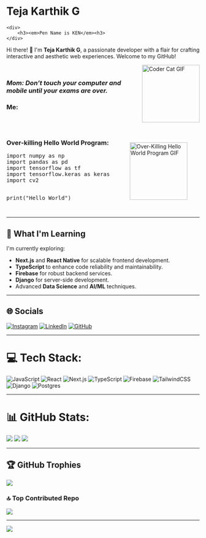 # Teja Karthik G

    <div>
        <h3><em>Pen Name is KEN</em><h3>
    </div>

Hi there! 👋 I'm **Teja Karthik G**, a passionate developer with a flair for crafting interactive and aesthetic web experiences. Welcome to my GitHub!

<div style="display: flex; align-items: center; justify-content: space-between;">
    <div>
        <h3><em>Mom: Don’t touch your computer and mobile until your exams are over.</em></h3>
        <h3><strong>Me:</strong></h3>
    </div>
    <div>
        <img src="https://media.giphy.com/media/v1.Y2lkPTc5MGI3NjExbTh6bDlvdG5qcGpyZ2MycWIwc3dkczhrbW5iaHpucm9wNmg3OGdrNiZlcD12MV9naWZzX3NlYXJjaCZjdD1n/Tg9jENf7x11tdJnyMQ/giphy.gif" alt="Coder Cat GIF" style="width: 150px; height: auto; margin-left: 20px;">
    </div>
</div>

<div style="display: flex; align-items: center; justify-content: space-between; margin-top: 20px;">
    <div>
        <h3><strong>Over-killing Hello World Program:</strong></h3>
        <pre>
import numpy as np
import pandas as pd
import tensorflow as tf
import tensorflow.keras as keras
import cv2

print("Hello World")
        </pre>
    </div>
    <div>
        <img src="https://media.giphy.com/media/v1.Y2lkPTc5MGI3NjExbHY4cXU4MjluNzRwOTFxYnFqZ2FmcWRoZGZndXRnaDF4MXVqaDUzbSZlcD12MV9naWZzX3NlYXJjaCZjdD1n/CjmvTCZf2U3p09Cn0h/giphy.gif" alt="Over-Killing Hello World Program GIF" style="width: 150px; height: auto; margin-left: 20px;">
    </div>
</div>

---
## 🌱 What I'm Learning

I'm currently exploring:
- **Next.js** and **React Native** for scalable frontend development.
- **TypeScript** to enhance code reliability and maintainability.
- **Firebase** for robust backend services.
- **Django** for server-side development.
- Advanced **Data Science** and **AI/ML** techniques.


---

## 🌐 Socials
[![Instagram](https://img.shields.io/badge/Instagram-%23E4405F.svg?logo=Instagram&logoColor=white)](https://www.instagram.com/tejakarthik.gubbala/)
[![LinkedIn](https://img.shields.io/badge/LinkedIn-%230077B5.svg?logo=linkedin&logoColor=white)](https://www.linkedin.com/in/teja-karthik-b87824259/)
[![GitHub](https://img.shields.io/badge/GitHub-100000?style=flat&logo=github&logoColor=white)](https://github.com/Imtejakarthik)

---

# 💻 Tech Stack:

![JavaScript](https://img.shields.io/badge/javascript-%23323330.svg?style=for-the-badge&logo=javascript&logoColor=%23F7DF1E) ![React](https://img.shields.io/badge/react-%2320232a.svg?style=for-the-badge&logo=react&logoColor=%2361DAFB) ![Next.js](https://img.shields.io/badge/Next-black?style=for-the-badge&logo=next.js&logoColor=white) ![TypeScript](https://img.shields.io/badge/typescript-%23007ACC.svg?style=for-the-badge&logo=typescript&logoColor=white) ![Firebase](https://img.shields.io/badge/firebase-%23039BE5.svg?style=for-the-badge&logo=firebase&logoColor=white) ![TailwindCSS](https://img.shields.io/badge/tailwindcss-%2338B2AC.svg?style=for-the-badge&logo=tailwind-css&logoColor=white) ![Django](https://img.shields.io/badge/django-%23092E20.svg?style=for-the-badge&logo=django&logoColor=white) ![Postgres](https://img.shields.io/badge/postgres-%23316192.svg?style=for-the-badge&logo=postgresql&logoColor=white)

---

# 📊 GitHub Stats:

![](https://github-readme-stats.vercel.app/api?username=Imtejakarthik&theme=dark&hide_border=false&include_all_commits=true&count_private=true)
![](https://github-readme-streak-stats.herokuapp.com/?user=Imtejakarthik&theme=dark&hide_border=false)
![](https://github-readme-stats.vercel.app/api/top-langs/?username=Imtejakarthik&theme=dark&hide_border=false&include_all_commits=true&count_private=true&layout=compact)

---

## 🏆 GitHub Trophies

![](https://github-profile-trophy.vercel.app/?username=Imtejakarthik&theme=radical&no-frame=false&no-bg=false&margin-w=4)

### 🔝 Top Contributed Repo

![](https://github-contributor-stats.vercel.app/api?username=Imtejakarthik&limit=5&theme=dark&combine_all_yearly_contributions=true)

---

[![](https://visitcount.itsvg.in/api?id=Imtejakarthik&icon=0&color=6)](https://visitcount.itsvg.in)
